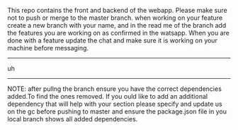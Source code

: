 This repo contains the front and backend of the webapp.
Please make sure not to push or merge to the master branch.
when working on your feature create a new branch with your name, and in the read me of the branch add the features you are working on as confirmed in the watsapp.
When you are done with a feature update the chat and make sure it is working on your machine before messaging.

***
uh
***

NOTE: after pullng the branch ensure you have the correct dependencies added.To find the ones removed.
If you ould like to add an additional dependency that will help with your section please specify and update us on the gc before pushing to master and ensure the package.json file in you local branch 
shows all added dependencies.
